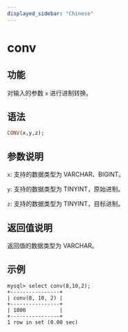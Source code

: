 ```yaml
---
displayed_sidebar: "Chinese"
---
```


# conv

## 功能

对输入的参数 `x` 进行进制转换。

## 语法

```Haskell
CONV(x,y,z);
```

## 参数说明

`x`: 支持的数据类型为 VARCHAR、BIGINT。

`y`: 支持的数据类型为 TINYINT，原始进制。

`z`: 支持的数据类型为 TINYINT，目标进制。

## 返回值说明

返回值的数据类型为 VARCHAR。

## 示例

```Plain Text
mysql> select conv(8,10,2);
+----------------+
| conv(8, 10, 2) |
+----------------+
| 1000           |
+----------------+
1 row in set (0.00 sec)
```
